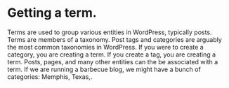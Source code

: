 # Getting a term.

Terms are used to group various entities in WordPress, typically posts. Terms are members of a taxonomy. Post tags and categories are arguably the most common taxonomies in WordPress.  If you were to create a category, you are creating a term. If you create a tag, you are creating a term. Posts, pages, and many other entities can the be associated with a term.  If we are running a barbecue blog, we might have a bunch of categories: Memphis, Texas,.


